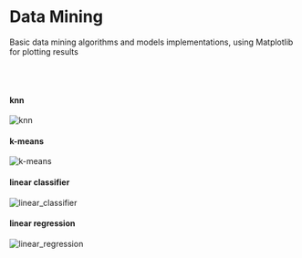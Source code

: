 # Data Mining

Basic data mining algorithms and models implementations, using Matplotlib for plotting results 

<br/><br/>

#### knn
![knn](https://user-images.githubusercontent.com/36400368/50566689-34211a80-0d45-11e9-879f-34ae7fd988fa.jpg)


#### k-means
![k-means](https://user-images.githubusercontent.com/36400368/50566690-34211a80-0d45-11e9-988a-812a8f119354.jpg)


#### linear classifier
![linear_classifier](https://user-images.githubusercontent.com/36400368/50566691-34211a80-0d45-11e9-90a1-e98b54d733b4.jpg)


#### linear regression
![linear_regression](https://user-images.githubusercontent.com/36400368/50566692-34b9b100-0d45-11e9-8960-43914b972edb.jpg)
